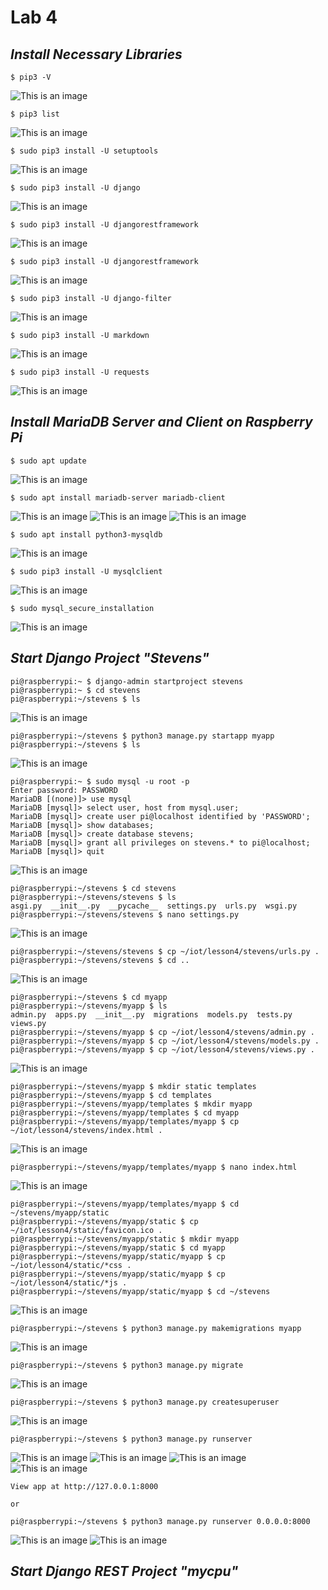 # **Lab 4**
## *Install Necessary Libraries*
 ```ssh
$ pip3 -V
```
![This is an image](https://github.com/cupokoffi8/CPE-322/blob/main/Labs/Lab4/Images/Pip3-V.png)

 ```ssh
$ pip3 list
```
![This is an image](https://github.com/cupokoffi8/CPE-322/blob/main/Labs/Lab4/Images/Pip3List.png)

 ```ssh
$ sudo pip3 install -U setuptools
```
![This is an image](https://github.com/cupokoffi8/CPE-322/blob/main/Labs/Lab4/Images/InstallSetuptools.png)

 ```ssh
$ sudo pip3 install -U django
```
![This is an image](https://github.com/cupokoffi8/CPE-322/blob/main/Labs/Lab4/Images/InstallDjango.png)

 ```ssh
$ sudo pip3 install -U djangorestframework
```
![This is an image](https://github.com/cupokoffi8/CPE-322/blob/main/Labs/Lab4/Images/InstallDjangorestframework.png)

 ```ssh
$ sudo pip3 install -U djangorestframework
```
![This is an image](https://github.com/cupokoffi8/CPE-322/blob/main/Labs/Lab4/Images/InstallDjangorestframework.png)

 ```ssh
 $ sudo pip3 install -U django-filter 
 ``` 
 ![This is an image](https://github.com/cupokoffi8/CPE-322/blob/main/Labs/Lab4/Images/InstallDjangofilter.png)
 
  ```ssh
$ sudo pip3 install -U markdown
```
![This is an image](https://github.com/cupokoffi8/CPE-322/blob/main/Labs/Lab4/Images/InstallMarkdown.png)

  ```ssh
$ sudo pip3 install -U requests
```
![This is an image](https://github.com/cupokoffi8/CPE-322/blob/main/Labs/Lab4/Images/InstallRequests.png)

## *Install MariaDB Server and Client on Raspberry Pi*

  ```ssh
$ sudo apt update
```
![This is an image](https://github.com/cupokoffi8/CPE-322/blob/main/Labs/Lab4/Images/Update.png)

  ```ssh
$ sudo apt install mariadb-server mariadb-client
```
![This is an image](https://github.com/cupokoffi8/CPE-322/blob/main/Labs/Lab4/Images/MariaDB/MariaDB1.png)
![This is an image](https://github.com/cupokoffi8/CPE-322/blob/main/Labs/Lab4/Images/MariaDB/MariaDB2.png)
![This is an image](https://github.com/cupokoffi8/CPE-322/blob/main/Labs/Lab4/Images/MariaDB/MariaDB3.png)

  ```ssh
$ sudo apt install python3-mysqldb
```
![This is an image](https://github.com/cupokoffi8/CPE-322/blob/main/Labs/Lab4/Images/InstallMySQLdb.png)

  ```ssh
$ sudo pip3 install -U mysqlclient
```
![This is an image](https://github.com/cupokoffi8/CPE-322/blob/main/Labs/Lab4/Images/InstallMySQLclient.png)

  ```ssh
$ sudo mysql_secure_installation
```
![This is an image](https://github.com/cupokoffi8/CPE-322/blob/main/Labs/Lab4/Images/InstallMySQLsecure.png)

## *Start Django Project "Stevens"*

  ```ssh
pi@raspberrypi:~ $ django-admin startproject stevens
pi@raspberrypi:~ $ cd stevens
pi@raspberrypi:~/stevens $ ls
```
![This is an image](https://github.com/cupokoffi8/CPE-322/blob/main/Labs/Lab4/Images/Django/StartDjangoProject.png)

  ```ssh
pi@raspberrypi:~/stevens $ python3 manage.py startapp myapp
pi@raspberrypi:~/stevens $ ls
```
![This is an image](https://github.com/cupokoffi8/CPE-322/blob/main/Labs/Lab4/Images/Django/StartDjangoApp.png)

  ```ssh
pi@raspberrypi:~ $ sudo mysql -u root -p
Enter password: PASSWORD
MariaDB [(none)]> use mysql
MariaDB [mysql]> select user, host from mysql.user;
MariaDB [mysql]> create user pi@localhost identified by 'PASSWORD';
MariaDB [mysql]> show databases;
MariaDB [mysql]> create database stevens;
MariaDB [mysql]> grant all privileges on stevens.* to pi@localhost;
MariaDB [mysql]> quit
```
![This is an image](https://github.com/cupokoffi8/CPE-322/blob/main/Labs/Lab4/Images/MySQLdatabase.png)

  ```ssh
pi@raspberrypi:~/stevens $ cd stevens
pi@raspberrypi:~/stevens/stevens $ ls
asgi.py  __init__.py  __pycache__  settings.py  urls.py  wsgi.py
pi@raspberrypi:~/stevens/stevens $ nano settings.py
```
![This is an image](https://github.com/cupokoffi8/CPE-322/blob/main/Labs/Lab4/Images/Django/Settings.png)

  ```ssh
pi@raspberrypi:~/stevens/stevens $ cp ~/iot/lesson4/stevens/urls.py .
pi@raspberrypi:~/stevens/stevens $ cd ..
```
![This is an image](https://github.com/cupokoffi8/CPE-322/blob/main/Labs/Lab4/Images/Django/CopyUrls.png)

  ```ssh
pi@raspberrypi:~/stevens $ cd myapp
pi@raspberrypi:~/stevens/myapp $ ls
admin.py  apps.py  __init__.py  migrations  models.py  tests.py  views.py
pi@raspberrypi:~/stevens/myapp $ cp ~/iot/lesson4/stevens/admin.py .
pi@raspberrypi:~/stevens/myapp $ cp ~/iot/lesson4/stevens/models.py .
pi@raspberrypi:~/stevens/myapp $ cp ~/iot/lesson4/stevens/views.py .
```
![This is an image](https://github.com/cupokoffi8/CPE-322/blob/main/Labs/Lab4/Images/Django/CopyAdmin.png)

  ```ssh
pi@raspberrypi:~/stevens/myapp $ mkdir static templates
pi@raspberrypi:~/stevens/myapp $ cd templates
pi@raspberrypi:~/stevens/myapp/templates $ mkdir myapp
pi@raspberrypi:~/stevens/myapp/templates $ cd myapp
pi@raspberrypi:~/stevens/myapp/templates/myapp $ cp ~/iot/lesson4/stevens/index.html .
```
![This is an image](https://github.com/cupokoffi8/CPE-322/blob/main/Labs/Lab4/Images/Django/CopyIndex.png)

  ```ssh
pi@raspberrypi:~/stevens/myapp/templates/myapp $ nano index.html
```
![This is an image](https://github.com/cupokoffi8/CPE-322/blob/main/Labs/Lab4/Images/Django/GoogleMapsAPIkey.png)

  ```ssh
pi@raspberrypi:~/stevens/myapp/templates/myapp $ cd ~/stevens/myapp/static
pi@raspberrypi:~/stevens/myapp/static $ cp ~/iot/lesson4/static/favicon.ico .
pi@raspberrypi:~/stevens/myapp/static $ mkdir myapp
pi@raspberrypi:~/stevens/myapp/static $ cd myapp
pi@raspberrypi:~/stevens/myapp/static/myapp $ cp ~/iot/lesson4/static/*css .
pi@raspberrypi:~/stevens/myapp/static/myapp $ cp ~/iot/lesson4/static/*js .
pi@raspberrypi:~/stevens/myapp/static/myapp $ cd ~/stevens
```
![This is an image](https://github.com/cupokoffi8/CPE-322/blob/main/Labs/Lab4/Images/Django/CopyStaticFiles.png)

  ```ssh
pi@raspberrypi:~/stevens $ python3 manage.py makemigrations myapp
```
![This is an image](https://github.com/cupokoffi8/CPE-322/blob/main/Labs/Lab4/Images/Django/MakeMigrations.png)

  ```ssh
pi@raspberrypi:~/stevens $ python3 manage.py migrate
```
![This is an image](https://github.com/cupokoffi8/CPE-322/blob/main/Labs/Lab4/Images/Django/Migrate.png)

  ```ssh
pi@raspberrypi:~/stevens $ python3 manage.py createsuperuser
```
![This is an image](https://github.com/cupokoffi8/CPE-322/blob/main/Labs/Lab4/Images/Django/CreateSuperuser.png)

  ```ssh
pi@raspberrypi:~/stevens $ python3 manage.py runserver
```
![This is an image](https://github.com/cupokoffi8/CPE-322/blob/main/Labs/Lab4/Images/Django/RunServer/RunServer1.png)
![This is an image](https://github.com/cupokoffi8/CPE-322/blob/main/Labs/Lab4/Images/Django/RunServer/RunServer2.png)
![This is an image](https://github.com/cupokoffi8/CPE-322/blob/main/Labs/Lab4/Images/Django/RunServer/RunServer3.png)
![This is an image](https://github.com/cupokoffi8/CPE-322/blob/main/Labs/Lab4/Images/Django/RunServer/RunServer4.png)

  ```ssh
View app at http://127.0.0.1:8000

or

pi@raspberrypi:~/stevens $ python3 manage.py runserver 0.0.0.0:8000
```
![This is an image](https://github.com/cupokoffi8/CPE-322/blob/main/Labs/Lab4/Images/Django/ServerTerminal.png)
![This is an image](https://github.com/cupokoffi8/CPE-322/blob/main/Labs/Lab4/Images/Django/ViewApp.png)

## *Start Django REST Project "mycpu"*
